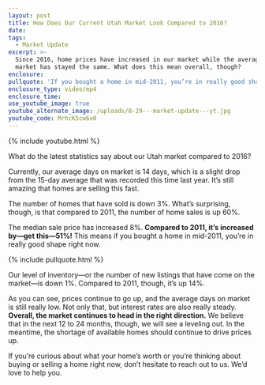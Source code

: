 ```yaml
---
layout: post
title: How Does Our Current Utah Market Look Compared to 2016?
date:
tags:
  - Market Update
excerpt: >-
  Since 2016, home prices have increased in our market while the average days on
  market has stayed the same. What does this mean overall, though?
enclosure:
pullquote: 'If you bought a home in mid-2011, you’re in really good shape right now.'
enclosure_type: video/mp4
enclosure_time:
use_youtube_image: true
youtube_alternate_image: /uploads/8-29---market-update---yt.jpg
youtube_code: MrhcK5cw6x0
---
```



{% include youtube.html %}

What do the latest statistics say about our Utah market compared to 2016? &nbsp;

Currently, our average days on market is 14 days, which is a slight drop from the 15-day average that was recorded this time last year. It’s still amazing that homes are selling this fast.

The number of homes that have sold is down 3%. What’s surprising, though, is that compared to 2011, the number of home sales is up 60%.&nbsp;

The median sale price has increased 8%. **Compared to 2011, it’s increased by—get this—51%!** This means if you bought a home in mid-2011, you’re in really good shape right now.&nbsp;

{% include pullquote.html %}

Our level of inventory—or the number of new listings that have come on the market—is down 1%. Compared to 2011, though, it’s up 14%.&nbsp;

As you can see, prices continue to go up, and the average days on market is still really low. Not only that, but interest rates are also really steady. **Overall, the market continues to head in the right direction.** We believe that in the next 12 to 24 months, though, we will see a leveling out. In the meantime, the shortage of available homes should continue to drive prices up.&nbsp;

If you’re curious about what your home’s worth or you’re thinking about buying or selling a home right now, don’t hesitate to reach out to us. We’d love to help you.